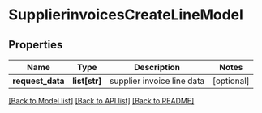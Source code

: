 # SupplierinvoicesCreateLineModel

## Properties
Name | Type | Description | Notes
------------ | ------------- | ------------- | -------------
**request_data** | **list[str]** | supplier invoice line data | [optional] 

[[Back to Model list]](../README.md#documentation-for-models) [[Back to API list]](../README.md#documentation-for-api-endpoints) [[Back to README]](../README.md)

